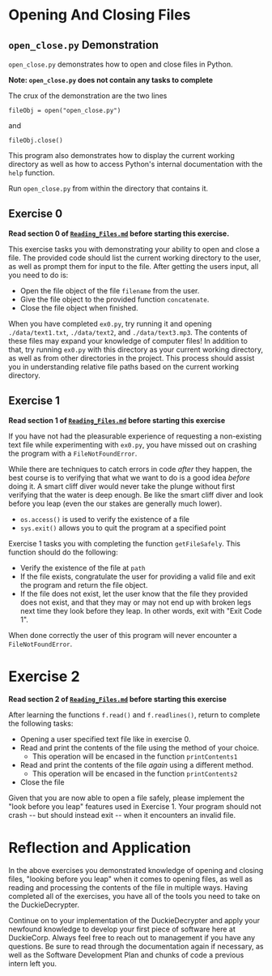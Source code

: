 # Opening And Closing Files

## `open_close.py` Demonstration

`open_close.py` demonstrates how to open and close files in Python.

**Note: `open_close.py` does not contain any tasks to complete**

The crux of the demonstration are the two lines

```
fileObj = open("open_close.py")
```

and

```
fileObj.close()
```

This program also demonstrates how to display the current working directory as
well as how to access Python's internal documentation with the `help` function.

Run `open_close.py` from within the directory that contains it.



## Exercise 0

**Read section 0 of [`Reading_Files.md`](Reading_Files.md) before starting this exercise.**

This exercise tasks you with demonstrating your ability to open and close a
file. The provided code should list the current working directory to the user,
as well as prompt them for input to the file. After getting the users input, all
you need to do is:

*   Open the file object of the file `filename` from the user.
*   Give the file object to the provided function `concatenate`.
*   Close the file object when finished.

When you have completed `ex0.py`, try running it and opening `./data/text1.txt`,
`./data/text2`, and `./data/text3.mp3`. The contents of these files may expand
your knowledge of computer files!  In addition to that, try running `ex0.py` with
this directory as your current working directory, as well as from other
directories in the project. This process should assist you in understanding
relative file paths based on the current working directory.


## Exercise 1

**Read section 1 of [`Reading_Files.md`](Reading_Files.md) before starting this exercise**

If you have not had the pleasurable experience of requesting a non-existing
text file while experimenting with `ex0.py`, you have missed out on
crashing the program with a `FileNotFoundError`.

While there are techniques to catch errors in code *after* they happen, the
best course is to verifying that what we want to do is a good idea *before*
doing it.  A smart cliff diver would never take the plunge without first
verifying that the water is deep enough.  Be like the smart cliff diver and
look before you leap (even the our stakes are generally much lower).

*   `os.access()` is used to verify the existence of a file
*   `sys.exit()` allows you to quit the program at a specified point


Exercise 1 tasks you with completing the function `getFileSafely`. This function
should do the following:

*   Verify the existence of the file at `path`
*   If the file exists, congratulate the user for providing a valid file and
    exit the program and return the file object.
*   If the file does not exist, let the user know that the file they provided
    does not exist, and that they may or may not end up with broken legs next
    time they look before they leap. In other words, exit with "Exit Code 1".

When done correctly the user of this program will never encounter a `FileNotFoundError`.


# Exercise 2

**Read section 2 of [`Reading_Files.md`](Reading_Files.md) before starting this exercise**

After learning the functions `f.read()` and `f.readlines()`, return to complete
the following tasks:

*   Opening a user specified text file like in exercise 0.
*   Read and print the contents of the file using the method of your choice.
    *   This operation will be encased in the function `printContents1`
*   Read and print the contents of the file *again* using a different method.
    *   This operation will be encased in the function `printContents2`
*   Close the file

Given that you are now able to open a file safely, please implement the "look before you leap" features used in Exercise 1. Your program should not crash -- but should instead exit -- when it encounters an invalid file.

# Reflection and Application

In the above exercises you demonstrated knowledge of opening and closing files,
"looking before you leap" when it comes to opening files, as well as reading
and processing the contents of the file in multiple ways.  Having completed all
of the exercises, you have all of the tools you need to take on the DuckieDecrypter.

Continue on to your implementation of the DuckieDecrypter and apply your
newfound knowledge to develop your first piece of software here at DuckieCorp.
Always feel free to reach out to management if you have any questions.  Be sure
to read through the documentation again if necessary, as well as the Software
Development Plan and chunks of code a previous intern left you.
